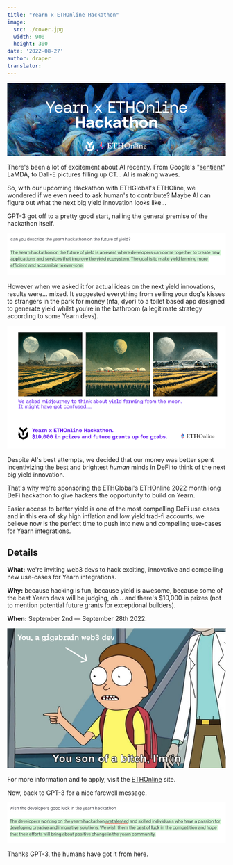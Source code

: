 ```yaml
---
title: "Yearn x ETHOnline Hackathon"
image:
  src: ./cover.jpg
  width: 900
  height: 300
date: '2022-08-27'
author: draper
translator: 
---
```


![](cover.jpg?w=900&h=300)

There's been a lot of excitement about AI recently. From Google's "[sentient](https://cajundiscordian.medium.com/is-lamda-sentient-an-interview-ea64d916d917)" LaMDA, to Dall-E pictures filling up CT… AI is making waves.

So, with our upcoming Hackathon with ETHGlobal's ETHOline, we wondered if we even need to ask human's to contribute? Maybe AI can figure out what the next big yield innovation looks like…

GPT-3 got off to a pretty good start, nailing the general premise of the hackathon itself.

![](image1.jpg?w=900&h=173)

However when we asked it for actual ideas on the next yield innovations, results were… mixed. It suggested everything from selling your dog's kisses to strangers in the park for money (nfa, dyor) to a toilet based app designed to generate yield whilst you’re in the bathroom (a legitimate strategy according to some Yearn devs).

![](image2.jpg?w=900&h=506)

Despite AI's best attempts, we decided that our money was better spent incentivizing the best and brightest *human* minds in DeFi to think of the next big yield innovation.

That's why we're sponsoring the ETHGlobal's ETHOnline 2022 month long DeFi hackathon to give hackers the opportunity to build on Yearn.

Easier access to better yield is one of the most compelling DeFi use cases and in this era of sky high inflation and low yield trad-fi accounts, we believe now is the perfect time to push into new and compelling use-cases for Yearn integrations.

## Details

**What:** we're inviting web3 devs to hack exciting, innovative and compelling new use-cases for Yearn integrations.

**Why:** because hacking is fun, because yield is awesome, because some of the best Yearn devs will be judging, oh… and there's $10,000 in prizes (not to mention potential future grants for exceptional builders).

**When:** September 2nd — September 28th 2022.

![](image3.jpg?w=900&h=575)

For more information and to apply, visit the [ETHOnline](https://online.ethglobal.com/) site.

Now, back to GPT-3 for a nice farewell message.

![](image4.jpg?w=900&h=167)

Thanks GPT-3, the humans have got it from here.
